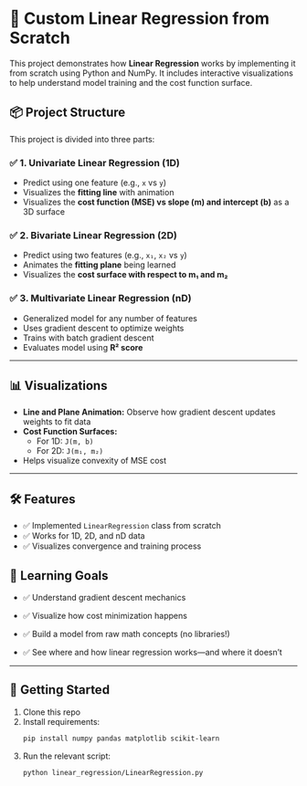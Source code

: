 # 🧠 Custom Linear Regression from Scratch

This project demonstrates how **Linear Regression** works by implementing it from scratch using Python and NumPy. It includes interactive visualizations to help understand model training and the cost function surface.

## 📦 Project Structure

This project is divided into three parts:

### ✅ 1. Univariate Linear Regression (1D)
- Predict using one feature (e.g., `x` vs `y`)
- Visualizes the **fitting line** with animation
- Visualizes the **cost function (MSE) vs slope (m) and intercept (b)** as a 3D surface

### ✅ 2. Bivariate Linear Regression (2D)
- Predict using two features (e.g., `x₁`, `x₂` vs `y`)
- Animates the **fitting plane** being learned
- Visualizes the **cost surface with respect to m₁ and m₂**

### ✅ 3. Multivariate Linear Regression (nD)
- Generalized model for any number of features
- Uses gradient descent to optimize weights
- Trains with batch gradient descent
- Evaluates model using **R² score**

---

## 📊 Visualizations

- **Line and Plane Animation:** Observe how gradient descent updates weights to fit data
- **Cost Function Surfaces:**
  - For 1D: `J(m, b)`
  - For 2D: `J(m₁, m₂)`
- Helps visualize convexity of MSE cost

---

## 🛠 Features

- ✅ Implemented `LinearRegression` class from scratch
- ✅ Works for 1D, 2D, and nD data
- ✅ Visualizes convergence and training process

## 🧠 Learning Goals
- ✅ Understand gradient descent mechanics

- ✅ Visualize how cost minimization happens

- ✅ Build a model from raw math concepts (no libraries!)

- ✅ See where and how linear regression works—and where it doesn’t

---

## 🚀 Getting Started

1. Clone this repo
2. Install requirements:
   ```bash
   pip install numpy pandas matplotlib scikit-learn
3. Run the relevant script:
   ```bash
   python linear_regression/LinearRegression.py
